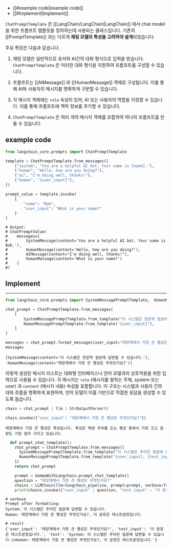 - [[#example code|example code]]
- [[#Implement|Implement]]


`ChatPromptTemplate` 은 [[LangChain/LangChain|LangChain]] 에서 chat model을 위한 프롬프트 템플릿을 정의하는데 사용되는 클래스입니다. 기존의 [[PromptTemplate]] 과는 다르게 **채팅 모델의 특성을 고려하여 설계**되었습니다.

주요 특징은 다음과 같습니다.

1. 채팅 모델은 일반적으로 유저와 AI간의 대화 형식으로 입력을 받습니다. `ChatPromptTemplate` 은 이러한 대화 형식을 지원하여 프롬프트를 구성할 수 있습니다.

2. 프롬프트는 [[AIMessage]] 와 [[HumanMessage]] 객체로 구성됩니다. 이를 통해 AI와 사용자의 메시지를 명확하게 구분할 수 있습니다.

3. 각 메시지 객체에는 `role` 속성이 있어, AI 또는 사용자의 역할을 지정할 수 있습니다. 이를 통해 프롬프트에 맥락 정보를 추가할 수 있습니다.

4. `ChatPromptTemplate` 은 여러 개의 메시지 객체를 조합하여 하나의 프롬프트를 만들 수 있습니다.

## example code

```python
from langchain_core.prompts import ChatPromptTemplate

template = ChatPromptTemplate.from_messages([
    ("system", "You are a helpful AI bot. Your name is {name}."),
    ("human", "Hello, how are you doing?"),
    ("ai", "I'm doing well, thanks!"),
    ("human", "{user_input}"),
])

prompt_value = template.invoke(
    {
        "name": "Bob",
        "user_input": "What is your name?"
    }
)
```

```
# Output:
# ChatPromptValue(
#    messages=[
#        SystemMessage(content='You are a helpful AI bot. Your name is Bob.'),
#        HumanMessage(content='Hello, how are you doing?'),
#        AIMessage(content="I'm doing well, thanks!"),
#        HumanMessage(content='What is your name?')
#    ]
#)
```


## Implement
---

```python
from langchain_core.prompts import SystemMessagePromptTemplate,  HumanMessagePromptTemplate

chat_prompt = ChatPromptTemplate.from_messages(
    [
        SystemMessagePromptTemplate.from_template("이 시스템은 천문학 질문에 답변할 수 있습니다."),
        HumanMessagePromptTemplate.from_template("{user_input}"),
    ]
)

messages = chat_prompt.format_messages(user_input="태양계에서 가장 큰 행성은 무엇인가요?")
messages
```

```
[SystemMessage(content='이 시스템은 천문학 질문에 답변할 수 있습니다.'),
 HumanMessage(content='태양계에서 가장 큰 행성은 무엇인가요?')]
```

이렇게 생성된 메시지 리스트는 대화형 인터페이스나 언어 모델과의 상호작용을 위한 입력으로 사용될 수 있습니다. 각 메시지는 `role` (메시지를 말하는 주체, system 또는 user) 과 `content` (메시지 내용) 속성을 포함합니다. 이 구조는 시스템과 사용자 간의 대화 흐름을 명확하게 표현하며, 언어 모델이 이를 기반으로 적절한 응답을 생성할 수 있도록 돕습니다.

```python
chain = chat_prompt | llm | StrOutputParser()

chain.invoke({"user_input": "태양계에서 가장 큰 행성은 무엇인가요?"})
```

```
태양계에서 가장 큰 행성은 목성입니다. 목성은 태양 주위를 도는 행성 중에서 가장 크고 질량도 가장 많이 가지고 있습니다.
```

```python
  def prompt_chat_template():
    chat_prompt = ChatPromptTemplate.from_messages([
      SystemMessagePromptTemplate.from_template("이 시스템은 주어진 질문에 답변할 수 있습니다."),
      HumanMessagePromptTemplate.from_template("{user_input}, {test_input}")
    ])
    return chat_prompt
```

```python
    prompt = GemmaWithLangchain.prompt_chat_template()
	question = "태양계에서 가장 큰 행성은 무엇인가요?"
    chains = LLMChain(llm=langchain_pipeline, prompt=prompt, verbose=True, output_parser=StrOutputParser())
    print(chains.invoke({"user_input" : question, "test_input" : "이 문장은 테스트문장입니다."}))

```

```
# verbose
Prompt after formatting:
System: 이 시스템은 주어진 질문에 답변할 수 있습니다.
Human: 태양계에서 가장 큰 행성은 무엇인가요?, 이 문장은 테스트문장입니다.

# result
{'user_input': '태양계에서 가장 큰 행성은 무엇인가요?', 'test_input': '이 문장은 테스트문장입니다.', 'text': 'System: 이 시스템은 주어진 질문에 답변할 수 있습니다.\nHuman: 태양계에서 가장 큰 행성은 무엇인가요?, 이 문장은 테스트문장입니다.'}
```

